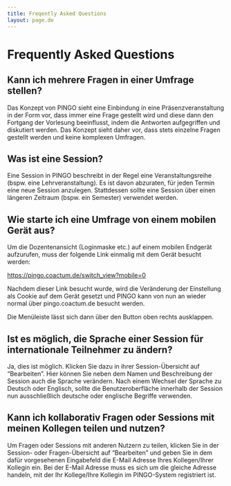 ```yaml
---
title: Freqently Asked Questions
layout: page.de
---
```


# Frequently Asked Questions

## Kann ich mehrere Fragen in einer Umfrage stellen?
Das Konzept von PINGO sieht eine Einbindung in eine Präsenzveranstaltung in der Form vor, dass immer eine Frage gestellt wird und diese dann den Fortgang der Vorlesung beeinflusst, indem die Antworten aufgegriffen und diskutiert werden. Das Konzept sieht daher vor, dass stets einzelne Fragen gestellt werden und keine komplexen Umfragen.

## Was ist eine Session?

Eine Session in PINGO beschreibt in der Regel eine Veranstaltungsreihe (bspw. eine Lehrveranstaltung).
Es ist davon abzuraten, für jeden Termin eine neue Session anzulegen. Stattdessen sollte eine Session über einen längeren Zeitraum (bspw. ein Semester) verwendet werden.  

## Wie starte ich eine Umfrage von einem mobilen Gerät aus?

Um die Dozentenansicht (Loginmaske etc.) auf einem mobilen Endgerät aufzurufen, muss der folgende Link einmalig mit dem Gerät besucht werden:

<https://pingo.coactum.de/switch_view?mobile=0>

Nachdem dieser Link besucht wurde, wird die Veränderung der Einstellung als Cookie auf dem Gerät gesetzt und PINGO kann von nun an wieder normal über pingo.coactum.de besucht werden.

Die Menüleiste lässt sich dann über den Button oben rechts ausklappen.


## Ist es möglich, die Sprache einer Session für internationale Teilnehmer zu ändern?

Ja, dies ist möglich. Klicken Sie dazu in ihrer Session-Übersicht auf “Bearbeiten”. Hier können Sie neben dem Namen und Beschreibung der Session auch die Sprache verändern. Nach einem Wechsel der Sprache zu Deutsch oder Englisch, sollte die Benutzeroberfläche innerhalb der Session nun ausschließlich deutsche oder englische Begriffe verwenden.

## Kann ich kollaborativ Fragen oder Sessions mit meinen Kollegen teilen und nutzen?

Um Fragen oder Sessions mit anderen Nutzern zu teilen, klicken Sie in der Session- oder Fragen-Übersicht auf “Bearbeiten” und geben Sie in dem dafür vorgesehenen Eingabefeld die E-Mail Adresse Ihres Kollegen/Ihrer Kollegin ein. Bei der E-Mail Adresse muss es sich um die gleiche Adresse handeln, mit der Ihr Kollege/Ihre Kollegin im PINGO-System registriert ist.
